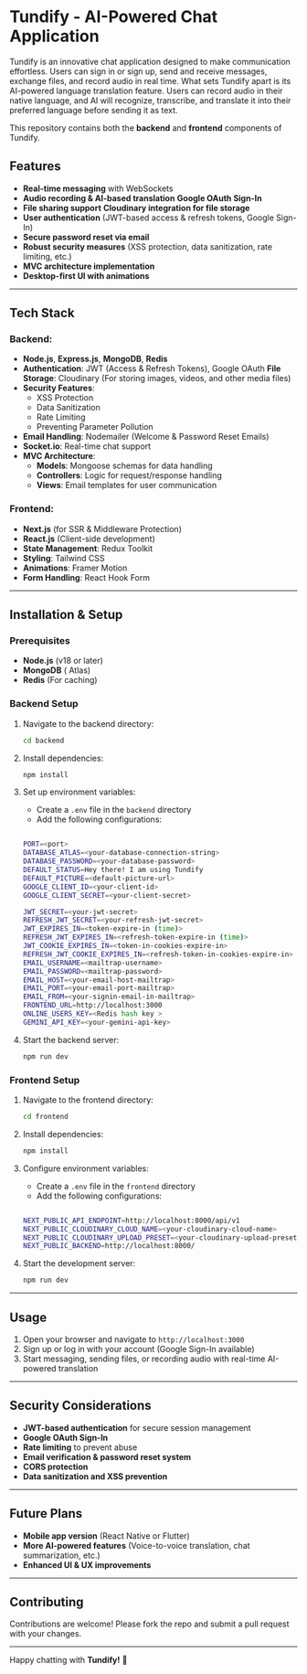 # Tundify - AI-Powered Chat Application

Tundify is an innovative chat application designed to make communication effortless. Users can sign in or sign up, send and receive messages, exchange files, and record audio in real time. What sets Tundify apart is its AI-powered language translation feature. Users can record audio in their native language, and AI will recognize, transcribe, and translate it into their preferred language before sending it as text.

This repository contains both the **backend** and **frontend** components of Tundify.

## Features

- **Real-time messaging** with WebSockets
- **Audio recording & AI-based translation**
  **Google OAuth Sign-In**
- **File sharing support**
  **Cloudinary integration for file storage**
- **User authentication** (JWT-based access & refresh tokens, Google Sign-In)
- **Secure password reset via email**
- **Robust security measures** (XSS protection, data sanitization, rate limiting, etc.)
- **MVC architecture implementation**
- **Desktop-first UI with animations**

---

## Tech Stack

### Backend:

- **Node.js**, **Express.js**, **MongoDB**, **Redis**
- **Authentication**: JWT (Access & Refresh Tokens), Google OAuth
  **File Storage**: Cloudinary (For storing images, videos, and other media files)
- **Security Features**:
  - XSS Protection
  - Data Sanitization
  - Rate Limiting
  - Preventing Parameter Pollution
- **Email Handling**: Nodemailer (Welcome & Password Reset Emails)
- **Socket.io**: Real-time chat support
- **MVC Architecture**:
  - **Models**: Mongoose schemas for data handling
  - **Controllers**: Logic for request/response handling
  - **Views**: Email templates for user communication

### Frontend:

- **Next.js** (for SSR & Middleware Protection)
- **React.js** (Client-side development)
- **State Management**: Redux Toolkit
- **Styling**: Tailwind CSS
- **Animations**: Framer Motion
- **Form Handling**: React Hook Form

---

## Installation & Setup

### Prerequisites

- **Node.js** (v18 or later)
- **MongoDB** ( Atlas)
- **Redis** (For caching)

### Backend Setup

1. Navigate to the backend directory:
   ```sh
   cd backend
   ```
2. Install dependencies:
   ```sh
   npm install
   ```
3. Set up environment variables:

   - Create a `.env` file in the `backend` directory
   - Add the following configurations:

   ```sh

   PORT=<port>
   DATABASE_ATLAS=<your-database-connection-string>
   DATABASE_PASSWORD=<your-database-password>
   DEFAULT_STATUS=Hey there! I am using Tundify
   DEFAULT_PICTURE=<default-picture-url>
   GOOGLE_CLIENT_ID=<your-client-id>
   GOOGLE_CLIENT_SECRET=<your-client-secret>

   JWT_SECRET=<your-jwt-secret>
   REFRESH_JWT_SECRET=<your-refresh-jwt-secret>
   JWT_EXPIRES_IN=<token-expire-in (time)>
   REFRESH_JWT_EXPIRES_IN=<refresh-token-expire-in (time)>
   JWT_COOKIE_EXPIRES_IN=<token-in-cookies-expire-in>
   REFRESH_JWT_COOKIE_EXPIRES_IN=<refresh-token-in-cookies-expire-in>
   EMAIL_USERNAME=<mailtrap-username>
   EMAIL_PASSWORD=<mailtrap-password>
   EMAIL_HOST=<your-email-host-mailtrap>
   EMAIL_PORT=<your-email-port-mailtrap>
   EMAIL_FROM=<your-signin-email-in-mailtrap>
   FRONTEND_URL=http://localhost:3000
   ONLINE_USERS_KEY=<Redis hash key >
   GEMINI_API_KEY=<your-gemini-api-key>
   ```

4. Start the backend server:
   ```sh
   npm run dev
   ```

### Frontend Setup

1. Navigate to the frontend directory:
   ```sh
   cd frontend
   ```
2. Install dependencies:
   ```sh
   npm install
   ```
3. Configure environment variables:

   - Create a `.env` file in the `frontend` directory
   - Add the following configurations:

   ```sh

   NEXT_PUBLIC_API_ENDPOINT=http://localhost:8000/api/v1
   NEXT_PUBLIC_CLOUDINARY_CLOUD_NAME=<your-cloudinary-cloud-name>
   NEXT_PUBLIC_CLOUDINARY_UPLOAD_PRESET=<your-cloudinary-upload-preset>
   NEXT_PUBLIC_BACKEND=http://localhost:8000/
   ```

4. Start the development server:
   ```sh
   npm run dev
   ```

---

## Usage

1. Open your browser and navigate to `http://localhost:3000`
2. Sign up or log in with your account (Google Sign-In available)
3. Start messaging, sending files, or recording audio with real-time AI-powered translation

---

## Security Considerations

- **JWT-based authentication** for secure session management
- **Google OAuth Sign-In**
- **Rate limiting** to prevent abuse
- **Email verification & password reset system**
- **CORS protection**
- **Data sanitization and XSS prevention**

---

## Future Plans

- **Mobile app version** (React Native or Flutter)
- **More AI-powered features** (Voice-to-voice translation, chat summarization, etc.)
- **Enhanced UI & UX improvements**

---

## Contributing

Contributions are welcome! Please fork the repo and submit a pull request with your changes.

---

Happy chatting with **Tundify!** 🚀

